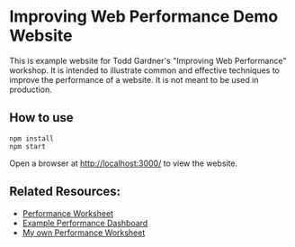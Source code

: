 # Improving Web Performance Demo Website

This is example website for Todd Gardner's "Improving Web Performance" workshop. It is intended to illustrate common and effective techniques to improve the performance of a website. It is not meant to be used in production.

## How to use

```
npm install
npm start
```

Open a browser at [http://localhost:3000/](http://localhost:3000/) to view the website.

## Related Resources:

- [Performance Worksheet](https://docs.google.com/spreadsheets/d/10QlmdN4A1mtJFc2fLACjVftN2SOjsDuwgZ35slFKwG4/edit?usp=sharing)
- [Example Performance Dashboard](https://docs.google.com/spreadsheets/d/1WkDM3yg--bs9XHm2C5rcG3kKOGfjuKYcOZHmCpufOyo/edit?usp=sharing)
- [My own Performance Worksheet](https://docs.google.com/spreadsheets/d/1yWa35GzgneuzUl_uAM1LAzE9Vr5mJFEXXZjRNpPPHH8/edit#gid=274986865)

